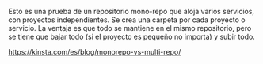 Esto es una prueba de un repositorio mono-repo que aloja varios servicios, con proyectos independientes.
Se crea una carpeta por cada proyecto o servicio.
La ventaja es que todo se mantiene en el mismo repositorio, pero se tiene que bajar todo (si el proyecto es pequeño no importa) y subir todo. 

https://kinsta.com/es/blog/monorepo-vs-multi-repo/
